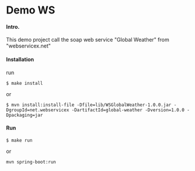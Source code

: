 # Demo WS #
#### Intro. ####
This demo project call the soap web service "Global Weather" from "webservicex.net"

#### Installation ####
run
	
	$ make install
or
	
	$ mvn install:install-file -Dfile=lib/WSGlobalWeather-1.0.0.jar -DgroupId=net.webservicex -DartifactId=global-weather -Dversion=1.0.0 -Dpackaging=jar

#### Run ####
	$ make run
or

	mvn spring-boot:run